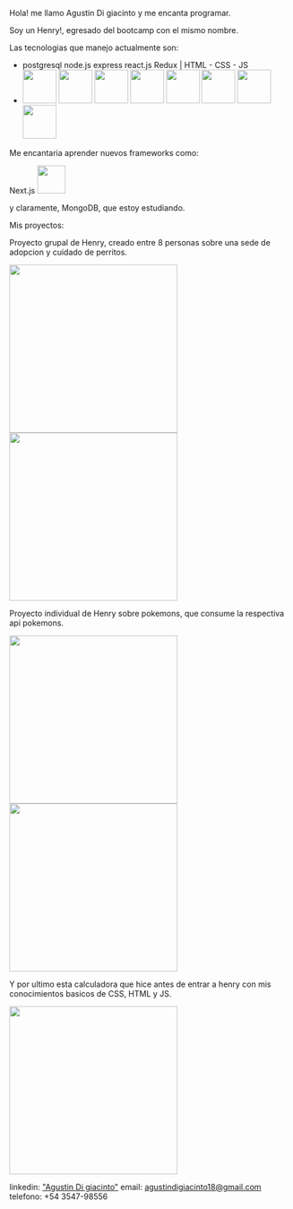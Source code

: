 Hola! me llamo Agustin Di giacinto y me encanta programar.

Soy un Henry!, egresado del bootcamp con el mismo nombre.

Las tecnologias que manejo actualmente son:

* postgresql node.js express react.js Redux | HTML - CSS - JS
* <img src="https://user-images.githubusercontent.com/88413954/181578673-f162e122-8dd7-4a9b-9995-d00ccd299a7a.png" width="60px"></img>
<img src="https://user-images.githubusercontent.com/88413954/181578917-80c4954d-4aeb-40db-96ce-c55e6834eed0.png" width="60px"></img>
<img src="https://cdn.icon-icons.com/icons2/2415/PNG/512/express_original_logo_icon_146527.png" width="60px"></img>
<img src="https://upload.wikimedia.org/wikipedia/commons/thumb/a/a7/React-icon.svg/640px-React-icon.svg.png" width="60px"></img>
<img src="https://cdn.icon-icons.com/icons2/2415/PNG/512/redux_original_logo_icon_146365.png" width="60px"></img>
<img src="https://user-images.githubusercontent.com/88413954/181580067-5c492b0d-a77e-4136-93e4-cbff1551fe64.png" width="60px"></img>
<img src="https://user-images.githubusercontent.com/88413954/181580133-907ccb9a-b27c-407b-8e06-a3c736547d7f.png" width="60px"></img>
<img src="https://user-images.githubusercontent.com/88413954/181563106-8723d0bb-4ed4-4477-aff8-c8ac4779ab52.png" width="60px"></img>

Me encantaria aprender nuevos frameworks como:

Next.js
<img src="https://docs.microsoft.com/en-us/windows/images/nextjs-logo.png" width="50px"></img>

y claramente, MongoDB, que estoy estudiando.

Mis proyectos:

Proyecto grupal de Henry, creado entre 8 personas sobre una sede de adopcion y cuidado de perritos.

<img src="https://res.cloudinary.com/agustindi/image/upload/v1660848605/Portfolio/Captura_de_pantalla_2022-08-18_154427_dk9eeu.png" height="300px"></img>
<img src="https://res.cloudinary.com/agustindi/image/upload/v1660848605/Portfolio/Captura_de_pantalla_2022-08-18_154916_jrjni5.png" height="300px"></img>

Proyecto individual de Henry sobre pokemons, que consume la respectiva api pokemons.

<img src="https://res.cloudinary.com/agustindi/image/upload/v1660847222/Portfolio/Captura_de_pantalla_2022-08-18_152514_oyxf8f.png" height="300px"></img>
<img src="https://res.cloudinary.com/agustindi/image/upload/v1660847218/Portfolio/Captura_de_pantalla_2022-08-18_152621_oodqol.png" height="300px"></img>

Y por ultimo esta calculadora que hice antes de entrar a henry con mis conocimientos basicos de CSS, HTML y JS.

<img src="https://res.cloudinary.com/agustindi/image/upload/v1660847072/Portfolio/Calculadora_1_azl3as.png" height="300px"></img>

linkedin: <a href='https://www.linkedin.com/in/agustin-digiacinto/'>"Agustin Di giacinto"</a>
email: agustindigiacinto18@gmail.com
telefono: +54 3547-98556  
 
